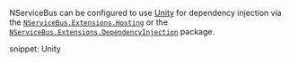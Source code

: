 NServiceBus can be configured to use [Unity](https://github.com/unitycontainer/unity) for dependency injection via the [`NServiceBus.Extensions.Hosting`](/nservicebus/hosting/extensions-hosting) or the [`NServiceBus.Extensions.DependencyInjection`](/nservicebus/dependency-injection/extensions-dependencyinjection.md) package.

snippet: Unity
